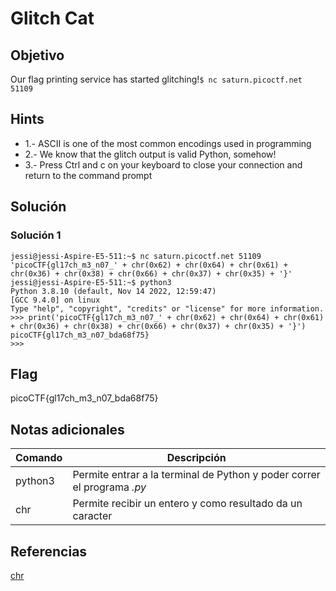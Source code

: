 # Glitch Cat

## Objetivo

Our flag printing service has started glitching!`$ nc saturn.picoctf.net 51109`

## Hints

* 1.- ASCII is one of the most common encodings used in programming
* 2.- We know that the glitch output is valid Python, somehow!
* 3.- Press Ctrl and c on your keyboard to close your connection and return to the command prompt

## Solución

### Solución 1
```
jessi@jessi-Aspire-E5-511:~$ nc saturn.picoctf.net 51109
'picoCTF{gl17ch_m3_n07_' + chr(0x62) + chr(0x64) + chr(0x61) + chr(0x36) + chr(0x38) + chr(0x66) + chr(0x37) + chr(0x35) + '}'
jessi@jessi-Aspire-E5-511:~$ python3
Python 3.8.10 (default, Nov 14 2022, 12:59:47) 
[GCC 9.4.0] on linux
Type "help", "copyright", "credits" or "license" for more information.
>>> print('picoCTF{gl17ch_m3_n07_' + chr(0x62) + chr(0x64) + chr(0x61) + chr(0x36) + chr(0x38) + chr(0x66) + chr(0x37) + chr(0x35) + '}')
picoCTF{gl17ch_m3_n07_bda68f75}
>>> 
```

## Flag

picoCTF{gl17ch_m3_n07_bda68f75}

## Notas adicionales

| Comando | Descripción |
|------------|-------------|
| python3 |  Permite entrar a la terminal de Python y poder correr el programa *.py* 
| chr |  Permite recibir un entero y como resultado da un caracter|

## Referencias

[chr ](https://parzibyte.me/blog/2018/12/10/ord-chr-python/)
